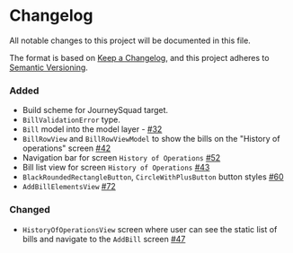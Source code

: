 # Changelog

All notable changes to this project will be documented in this file.

The format is based on [Keep a Changelog](https://keepachangelog.com/en/1.0.0/),
and this project adheres to [Semantic Versioning](https://semver.org/spec/v2.0.0.html).

### Added 

- Build scheme for JourneySquad target.
- `BillValidationError` type.
- `Bill` model into the model layer - [#32](https://github.com/ios-course/link-team-project/pull/32)
- `BillRowView` and `BillRowViewModel` to show the bills on the "History of operations" screen [#42](https://github.com/ios-course/link-team-project/issues/42)
- Navigation bar for screen `History of Operations` [#52](https://github.com/ios-course/link-team-project/pull/52)
- Bill list view for screen `History of Operations` [#43](https://github.com/ios-course/link-team-project/issues/43)
- `BlackRoundedRectangleButton`, `CircleWithPlusButton` button styles [#60](https://github.com/ios-course/link-team-project/pull/60)
- `AddBillElementsView` [#72](https://github.com/ios-course/link-team-project/pull/72)

### Changed
- `HistoryOfOperationsView` screen where user can see the static list of bills and navigate to the `AddBill` screen [#47](https://github.com/ios-course/link-team-project/issues/47)
